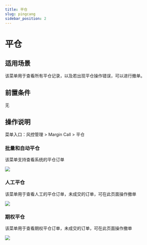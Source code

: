 ```yaml
---
title: 平仓
slug: pingcang
sidebar_position: 2
---
```



# 平仓

## 适用场景

该菜单用于查看所有平仓记录，以及若出现平仓操作错误，可以进行撤单。

## 前置条件

无

## 操作说明

菜单入口：风控管理 &gt; Margin Call &gt;  平仓

### 批量和自动平仓

该菜单支持查看系统的平仓订单

<img src="/assets/HM5pbx0uEoLNYaxMFPDcb9q3nje.png"/>

### 人工平仓

该菜单用于查看人工的平仓订单，未成交的订单，可在此页面操作撤单

<img src="/assets/OEnNb3yg9oe5X4xwkl9ctDqUnRf.png"/>

### 期权平仓

该菜单用于查看期权平仓订单，未成交的订单，可在此页面操作撤单

<img src="/assets/DHrgbh9V4oUNBzxJ3JwckCLSnHe.png"/>

